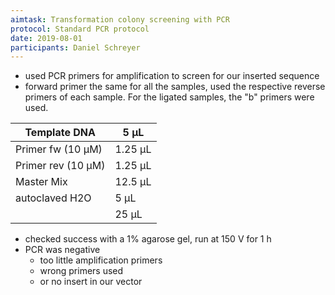 ```yaml
---
aimtask: Transformation colony screening with PCR
protocol: Standard PCR protocol
date: 2019-08-01
participants: Daniel Schreyer
---
```


* used PCR primers for amplification to screen for our inserted sequence
* forward primer the same for all the samples, used the respective reverse primers of each sample. For the ligated samples, the "b" primers were used.  

Template DNA		|5 µL		
------------------------|---------------|
Primer fw (10 µM)	|1.25 µL
Primer rev (10 µM)	|1.25 µL
Master Mix		|12.5 µL
autoclaved H2O		|5 µL	
		|25 µL

* checked success with a 1% agarose gel, run at 150 V for 1 h
* PCR was negative
  * too little amplification primers
  * wrong primers used
  * or no insert in our vector